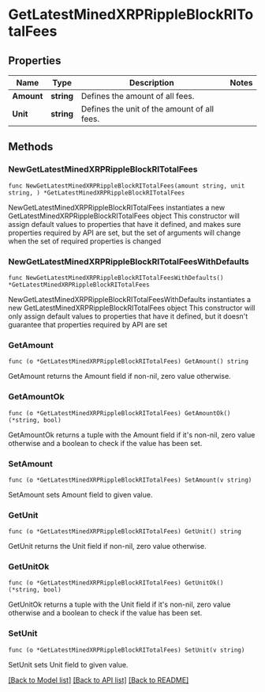 # GetLatestMinedXRPRippleBlockRITotalFees

## Properties

Name | Type | Description | Notes
------------ | ------------- | ------------- | -------------
**Amount** | **string** | Defines the amount of all fees. | 
**Unit** | **string** | Defines the unit of the amount of all fees. | 

## Methods

### NewGetLatestMinedXRPRippleBlockRITotalFees

`func NewGetLatestMinedXRPRippleBlockRITotalFees(amount string, unit string, ) *GetLatestMinedXRPRippleBlockRITotalFees`

NewGetLatestMinedXRPRippleBlockRITotalFees instantiates a new GetLatestMinedXRPRippleBlockRITotalFees object
This constructor will assign default values to properties that have it defined,
and makes sure properties required by API are set, but the set of arguments
will change when the set of required properties is changed

### NewGetLatestMinedXRPRippleBlockRITotalFeesWithDefaults

`func NewGetLatestMinedXRPRippleBlockRITotalFeesWithDefaults() *GetLatestMinedXRPRippleBlockRITotalFees`

NewGetLatestMinedXRPRippleBlockRITotalFeesWithDefaults instantiates a new GetLatestMinedXRPRippleBlockRITotalFees object
This constructor will only assign default values to properties that have it defined,
but it doesn't guarantee that properties required by API are set

### GetAmount

`func (o *GetLatestMinedXRPRippleBlockRITotalFees) GetAmount() string`

GetAmount returns the Amount field if non-nil, zero value otherwise.

### GetAmountOk

`func (o *GetLatestMinedXRPRippleBlockRITotalFees) GetAmountOk() (*string, bool)`

GetAmountOk returns a tuple with the Amount field if it's non-nil, zero value otherwise
and a boolean to check if the value has been set.

### SetAmount

`func (o *GetLatestMinedXRPRippleBlockRITotalFees) SetAmount(v string)`

SetAmount sets Amount field to given value.


### GetUnit

`func (o *GetLatestMinedXRPRippleBlockRITotalFees) GetUnit() string`

GetUnit returns the Unit field if non-nil, zero value otherwise.

### GetUnitOk

`func (o *GetLatestMinedXRPRippleBlockRITotalFees) GetUnitOk() (*string, bool)`

GetUnitOk returns a tuple with the Unit field if it's non-nil, zero value otherwise
and a boolean to check if the value has been set.

### SetUnit

`func (o *GetLatestMinedXRPRippleBlockRITotalFees) SetUnit(v string)`

SetUnit sets Unit field to given value.



[[Back to Model list]](../README.md#documentation-for-models) [[Back to API list]](../README.md#documentation-for-api-endpoints) [[Back to README]](../README.md)


